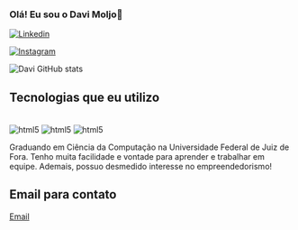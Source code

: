 
### Olá! Eu sou o Davi Moljo👋

[![Linkedin](https://img.shields.io/badge/LinkedIn-0077B5?style=for-the-badge&logo=linkedin&logoColor=white)](https://www.linkedin.com/in/davi-moljo-52b343255/)

[![Instagram](https://img.shields.io/badge/Instagram-E4405F?style=for-the-badge&logo=instagram&logoColor=white)](https://www.instagram.com/davimoljo/)


![Davi GitHub stats](https://github-readme-stats.vercel.app/api?username=davimoljo&show_icons=true&theme=dracula)

## Tecnologias que eu utilizo

<div style="display; inline_block" > <br/>
<img align="center" alt="html5" src= "https://img.shields.io/badge/HTML5-E34F26?style=for-the-badge&logo=html5&logoColor=white " />
<img align="center" alt="html5" src= "https://img.shields.io/badge/CSS3-1572B6?style=for-the-badge&logo=css3&logoColor=white " />
<img align="center" alt="html5" src= "https://img.shields.io/badge/JavaScript-F7DF1E?style=for-the-badge&logo=javascript&logoColor=black " />

</div>

Graduando em Ciência da Computação na Universidade Federal de Juiz de Fora. Tenho muita facilidade e vontade para aprender e trabalhar em equipe. Ademais, possuo desmedido interesse no empreendedorismo!

## Email para contato

[Email](mailto:davimoljo@estudante.ufjf.br)

